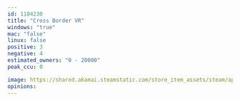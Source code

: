 ```yaml
---
id: 1184230
title: "Cross Border VR"
windows: "true"
mac: "false"
linux: false
positive: 3
negative: 4
estimated_owners: "0 - 20000"
peak_ccu: 0

image: https://shared.akamai.steamstatic.com/store_item_assets/steam/apps/1184230/header.jpg?t=1604650821
opinions:
---
```

